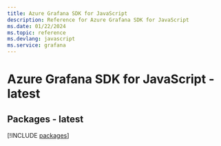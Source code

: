 ```yaml
---
title: Azure Grafana SDK for JavaScript
description: Reference for Azure Grafana SDK for JavaScript
ms.date: 01/22/2024
ms.topic: reference
ms.devlang: javascript
ms.service: grafana
---
```

# Azure Grafana SDK for JavaScript - latest
## Packages - latest
[!INCLUDE [packages](grafana-index.md)]